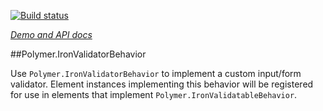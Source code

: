 
<!---

This README is automatically generated from the comments in these files:
iron-validator-behavior.html

Edit those files, and our readme bot will duplicate them over here!
Edit this file, and the bot will squash your changes :)

The bot does some handling of markdown. Please file a bug if it does the wrong
thing! https://github.com/PolymerLabs/tedium/issues

-->

[![Build status](https://travis-ci.org/PolymerElements/iron-validator-behavior.svg?branch=master)](https://travis-ci.org/PolymerElements/iron-validator-behavior)

_[Demo and API docs](https://elements.polymer-project.org/elements/iron-validator-behavior)_


##Polymer.IronValidatorBehavior

Use `Polymer.IronValidatorBehavior` to implement a custom input/form validator. Element
instances implementing this behavior will be registered for use in elements that implement
`Polymer.IronValidatableBehavior`.


